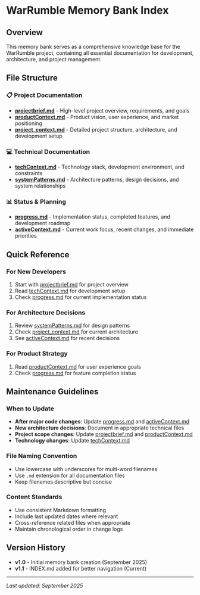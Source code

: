 # WarRumble Memory Bank Index

## Overview
This memory bank serves as a comprehensive knowledge base for the WarRumble project, containing all essential documentation for development, architecture, and project management.

## File Structure

### 📋 Project Documentation
- **[projectbrief.md](projectbrief.md)** - High-level project overview, requirements, and goals
- **[productContext.md](productContext.md)** - Product vision, user experience, and market positioning
- **[project_context.md](project_context.md)** - Detailed project structure, architecture, and development setup

### 💻 Technical Documentation
- **[techContext.md](techContext.md)** - Technology stack, development environment, and constraints
- **[systemPatterns.md](systemPatterns.md)** - Architecture patterns, design decisions, and system relationships

### 📊 Status & Planning
- **[progress.md](progress.md)** - Implementation status, completed features, and development roadmap
- **[activeContext.md](activeContext.md)** - Current work focus, recent changes, and immediate priorities

## Quick Reference

### For New Developers
1. Start with [projectbrief.md](projectbrief.md) for project overview
2. Read [techContext.md](techContext.md) for development setup
3. Check [progress.md](progress.md) for current implementation status

### For Architecture Decisions
1. Review [systemPatterns.md](systemPatterns.md) for design patterns
2. Check [project_context.md](project_context.md) for current architecture
3. See [activeContext.md](activeContext.md) for recent decisions

### For Product Strategy
1. Read [productContext.md](productContext.md) for user experience goals
2. Check [progress.md](progress.md) for feature completion status

## Maintenance Guidelines

### When to Update
- **After major code changes**: Update [progress.md](progress.md) and [activeContext.md](activeContext.md)
- **New architecture decisions**: Document in appropriate technical files
- **Project scope changes**: Update [projectbrief.md](projectbrief.md) and [productContext.md](productContext.md)
- **Technology changes**: Update [techContext.md](techContext.md)

### File Naming Convention
- Use lowercase with underscores for multi-word filenames
- Use `.md` extension for all documentation files
- Keep filenames descriptive but concise

### Content Standards
- Use consistent Markdown formatting
- Include last updated dates where relevant
- Cross-reference related files when appropriate
- Maintain chronological order in change logs

## Version History
- **v1.0** - Initial memory bank creation (September 2025)
- **v1.1** - INDEX.md added for better navigation (Current)

---

*Last updated: September 2025*
